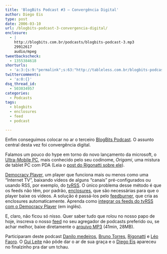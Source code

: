 ```yaml
---
title: 'BlogBits Podcast #3 – Convergência Digital'
author: Diego Eis
type: post
date: 2006-03-10
url: /blogbits-podcast-3-convergencia-digital/
enclosure:
  - |
    http://blogbits.com.br/podcasts/blogbits-podcast-3.mp3
    29912617
    audio/mpeg
tweetbackscheck:
  - 1355384618
shorturls:
  - 'a:3:{s:9:"permalink";s:63:"http://tableless.com.br/blogbits-podcast-3-convergencia-digital";s:7:"tinyurl";s:26:"http://tinyurl.com/3oz23wr";s:4:"isgd";s:19:"http://is.gd/81JYf6";}'
twittercomments:
  - 'a:0:{}'
dsq_thread_id:
  - 503034957
categories:
  - Podcasts
tags:
  - blogbits
  - enclosures
  - feed
  - podcast

---
```

Enfim conseguimos colocar no ar o terceiro [BlogBits Podcast][1]. O assunto central desta vez foi convergência digital.

Falamos um pouco do hype em torno do novo lançamento da microsoft, o [Ultra-Mobile PC][2], mais conhecido pelo seu codinome, _Origami_, uma mistura de tablet PC com PDA (Leia o [post do Rigonatti sobre ele][3]).

[Democracy Player][4], um player que funciona mais ou menos como uma &#8220;Internet TV&#8221;, baixando vídeos de alguns &#8220;canais&#8221; pré-configurados ou usando RSS, por exemplo, do [tvRSS][5]. O único problema desse método é que os feeds não têm, por padrão, [enclosures][6], que são necessárias para que o player baixe os vídeos. A solução é passá-los pelo [feedburner][7], que cria as enclosures automaticamente. Aprenda como [integrar os feeds do tvRSS com o Democracy Player][8] (em inglês).

E, claro, não ficou só nisso. Quer saber tudo que rolou no nosso papo de hoje, inscreva o nosso [feed][9] no seu agregador de podcasts preferido ou, se achar melhor, baixe diretamente o [arquivo MP3][10] (41min, 28MB).

Participaram deste podcast [Danilo medeiros][11], [Bruno Torres][12], [Rigonatti][13] e [Léo Faoro][14]. O [Gui Leite][15] não pôde dar o ar de sua graça e o [Diego Eis][16] apareceu no finalzinho pra dar um tchau.

 [1]: http://www.blogbits.com.br/
 [2]: http://www.microsoft.com/windowsxp/umpc/default.mspx
 [3]: http://www.mobilelife.com.br/2006/03/09/ultra-mobile-pc-um-novo-modelo-de-negocio "Ultra Mobile PC: Um novo modelo de negócio (?)"
 [4]: http://www.getdemocracy.com/
 [5]: http://tvrss.net/
 [6]: http://en.wikipedia.org/wiki/RSS_enclosure
 [7]: http://www.feedburner.com/
 [8]: http://jnewland.com/articles/2006/02/22/how-to-subscribe-to-tv-shows-using-the-democracy-player-bittorrent-rss
 [9]: http://blogbits.com.br/feed/
 [10]: http://blogbits.com.br/podcasts/blogbits-podcast-3.mp3
 [11]: http://www.digitalminds.com.br/
 [12]: http://brunotorres.net/
 [13]: http://www.mobilelife.com.br/
 [14]: http://meiobit.com/
 [15]: http://guileite.com/
 [16]: http://tableless.com.br/